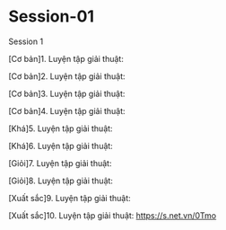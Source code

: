 # Session-01
Session 1

[Cơ bản]1. Luyện tập giải thuật: 

[Cơ bản]2. Luyện tập giải thuật: 

[Cơ bản]3. Luyện tập giải thuật: 

[Cơ bản]4. Luyện tập giải thuật: 

[Khá]5. Luyện tập giải thuật: 

[Khá]6. Luyện tập giải thuật: 

[Giỏi]7. Luyện tập giải thuật: 

[Giỏi]8. Luyện tập giải thuật: 

[Xuất sắc]9. Luyện tập giải thuật: 

[Xuất sắc]10. Luyện tập giải thuật: https://s.net.vn/0Tmo
